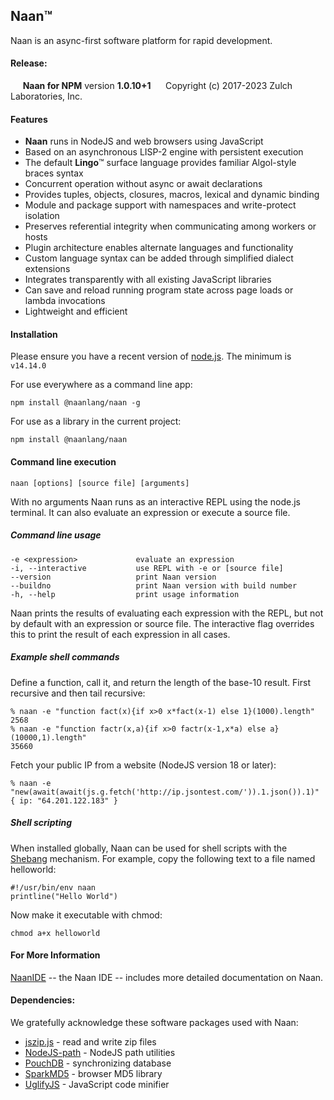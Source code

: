 **Naan**™
-----

Naan is an async-first software platform for rapid development.

#### Release:
     **Naan for NPM** version **1.0.10+1**
     Copyright (c) 2017-2023 Zulch Laboratories, Inc.

#### Features
- **Naan** runs in NodeJS and web browsers using JavaScript
- Based on an asynchronous LISP-2 engine with persistent execution
- The default **Lingo**™ surface language provides familiar Algol-style braces syntax
- Concurrent operation without async or await declarations
- Provides tuples, objects, closures, macros, lexical and dynamic binding
- Module and package support with namespaces and write-protect isolation
- Preserves referential integrity when communicating among workers or hosts
- Plugin architecture enables alternate languages and functionality
- Custom language syntax can be added through simplified dialect extensions
- Integrates transparently with all existing JavaScript libraries
- Can save and reload running program state across page loads or lambda invocations
- Lightweight and efficient

#### Installation

Please ensure you have a recent version of [node.js](http://nodejs.org/). The minimum is `v14.14.0`

For use everywhere as a command line app:

    npm install @naanlang/naan -g

For use as a library in the current project:

    npm install @naanlang/naan

#### Command line execution

    naan [options] [source file] [arguments]

With no arguments Naan runs as an interactive REPL using the node.js terminal.
It can also evaluate an expression or execute a source file.

##### Command line usage

    -e <expression>             evaluate an expression
    -i, --interactive           use REPL with -e or [source file]
    --version                   print Naan version
    --buildno                   print Naan version with build number
    -h, --help                  print usage information

Naan prints the results of evaluating each expression with the REPL, but not
by default with an expression or source file. The interactive flag overrides
this to print the result of each expression in all cases.

##### Example shell commands

Define a function, call it, and return the length of the base-10 result. First recursive and then tail recursive:

```
% naan -e "function fact(x){if x>0 x*fact(x-1) else 1}(1000).length"
2568
% naan -e "function factr(x,a){if x>0 factr(x-1,x*a) else a}(10000,1).length"
35660
```
Fetch your public IP from a website (NodeJS version 18 or later):

```
% naan -e "new(await(await(js.g.fetch('http://ip.jsontest.com/')).1.json()).1)"
{ ip: "64.201.122.183" }
```


##### Shell scripting

When installed globally, Naan can be used for shell scripts with the [Shebang](https://en.wikipedia.org/wiki/Shebang_(Unix))
mechanism. For example, copy the following text to a file named helloworld:

    #!/usr/bin/env naan
    printline("Hello World")

Now make it executable with chmod:

    chmod a+x helloworld

#### For More Information

[NaanIDE](https://www.npmjs.com/package/@naanlang/naanide) -- the Naan IDE -- includes more detailed documentation on Naan.

#### Dependencies:
We gratefully acknowledge these software packages used with Naan:
- [jszip.js](http://stuartk.com/jszip) - read and write zip files
- [NodeJS-path](https://nodejs.org/) - NodeJS path utilities
- [PouchDB](https://pouchdb.com/) - synchronizing database
- [SparkMD5](https://github.com/satazor/js-spark-md5) - browser MD5 library
- [UglifyJS](https://github.com/mishoo/UglifyJS) - JavaScript code minifier
